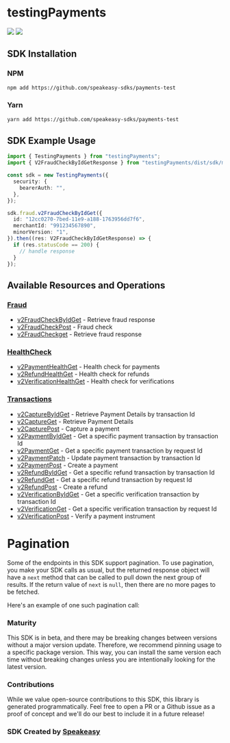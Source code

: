 # testingPayments

<div align="left">
    <a href="https://speakeasyapi.dev/"><img src="https://custom-icon-badges.demolab.com/badge/-Built%20By%20Speakeasy-212015?style=for-the-badge&logoColor=FBE331&logo=speakeasy&labelColor=545454" /></a>
    <a href="https://github.com/speakeasy-sdks/payments-test.git/actions"><img src="https://img.shields.io/github/actions/workflow/status/speakeasy-sdks/bolt-php/speakeasy_sdk_generation.yml?style=for-the-badge" /></a>
    
</div>

<!-- Start SDK Installation -->
## SDK Installation

### NPM

```bash
npm add https://github.com/speakeasy-sdks/payments-test
```

### Yarn

```bash
yarn add https://github.com/speakeasy-sdks/payments-test
```
<!-- End SDK Installation -->

## SDK Example Usage
<!-- Start SDK Example Usage -->
```typescript
import { TestingPayments } from "testingPayments";
import { V2FraudCheckByIdGetResponse } from "testingPayments/dist/sdk/models/operations";

const sdk = new TestingPayments({
  security: {
    bearerAuth: "",
  },
});

sdk.fraud.v2FraudCheckByIdGet({
  id: "12cc0270-7bed-11e9-a188-1763956dd7f6",
  merchantId: "991234567890",
  minorVersion: "1",
}).then((res: V2FraudCheckByIdGetResponse) => {
  if (res.statusCode == 200) {
    // handle response
  }
});
```
<!-- End SDK Example Usage -->

<!-- Start SDK Available Operations -->
## Available Resources and Operations


### [Fraud](docs/sdks/fraud/README.md)

* [v2FraudCheckByIdGet](docs/sdks/fraud/README.md#v2fraudcheckbyidget) - Retrieve fraud response
* [v2FraudCheckPost](docs/sdks/fraud/README.md#v2fraudcheckpost) - Fraud check
* [v2FraudCheckget](docs/sdks/fraud/README.md#v2fraudcheckget) - Retrieve fraud response

### [HealthCheck](docs/sdks/healthcheck/README.md)

* [v2PaymentHealthGet](docs/sdks/healthcheck/README.md#v2paymenthealthget) - Health check for payments
* [v2RefundHealthGet](docs/sdks/healthcheck/README.md#v2refundhealthget) - Health check for refunds
* [v2VerificationHealthGet](docs/sdks/healthcheck/README.md#v2verificationhealthget) - Health check for verifications

### [Transactions](docs/sdks/transactions/README.md)

* [v2CaptureByIdGet](docs/sdks/transactions/README.md#v2capturebyidget) - Retrieve Payment Details by transaction Id
* [v2CaptureGet](docs/sdks/transactions/README.md#v2captureget) - Retrieve Payment Details
* [v2CapturePost](docs/sdks/transactions/README.md#v2capturepost) - Capture a payment
* [v2PaymentByIdGet](docs/sdks/transactions/README.md#v2paymentbyidget) - Get a specific payment transaction by transaction Id
* [v2PaymentGet](docs/sdks/transactions/README.md#v2paymentget) - Get a specific payment transaction by request Id
* [v2PaymentPatch](docs/sdks/transactions/README.md#v2paymentpatch) - Update payment transaction by transaction Id
* [v2PaymentPost](docs/sdks/transactions/README.md#v2paymentpost) - Create a payment
* [v2RefundByIdGet](docs/sdks/transactions/README.md#v2refundbyidget) - Get a specific refund transaction by transaction Id
* [v2RefundGet](docs/sdks/transactions/README.md#v2refundget) - Get a specific refund transaction by request Id
* [v2RefundPost](docs/sdks/transactions/README.md#v2refundpost) - Create a refund
* [v2VerificationByIdGet](docs/sdks/transactions/README.md#v2verificationbyidget) - Get a specific verification transaction by transaction Id
* [v2VerificationGet](docs/sdks/transactions/README.md#v2verificationget) - Get a specific verification transaction by request Id
* [v2VerificationPost](docs/sdks/transactions/README.md#v2verificationpost) - Verify a payment instrument
<!-- End SDK Available Operations -->



<!-- Start Dev Containers -->



<!-- End Dev Containers -->



<!-- Start Pagination -->
# Pagination

Some of the endpoints in this SDK support pagination. To use pagination, you make your SDK calls as usual, but the
returned response object will have a `next` method that can be called to pull down the next group of results. If the
return value of `next` is `null`, then there are no more pages to be fetched.

Here's an example of one such pagination call:


<!-- End Pagination -->

<!-- Placeholder for Future Speakeasy SDK Sections -->



### Maturity

This SDK is in beta, and there may be breaking changes between versions without a major version update. Therefore, we recommend pinning usage
to a specific package version. This way, you can install the same version each time without breaking changes unless you are intentionally
looking for the latest version.

### Contributions

While we value open-source contributions to this SDK, this library is generated programmatically.
Feel free to open a PR or a Github issue as a proof of concept and we'll do our best to include it in a future release!

### SDK Created by [Speakeasy](https://docs.speakeasyapi.dev/docs/using-speakeasy/client-sdks)

